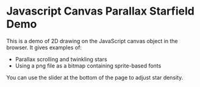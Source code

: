 # Javascript Canvas Parallax Starfield Demo

This is a demo of 2D drawing on the JavaScript canvas object in the browser. It gives examples of:

- Parallax scrolling and twinkling stars
- Using a png file as a bitmap containing sprite-based fonts

You can use the slider at the bottom of the page to adjust star density.
